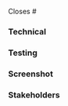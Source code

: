 <!-- What issue does this PR close? -->
Closes #

<!-- What does this PR achieve? [feature|hotfix|fix|refactor] -->

### Technical
<!-- What should be noted about the implementation? -->

### Testing
<!-- Steps for reviewer to reproduce/verify what this PR does/fixes. -->

### Screenshot
<!-- If this PR touches UI, please post evidence (screenshots) of it behaving correctly. -->

### Stakeholders
<!-- @ tag stakeholders of this bug -->

<!-- Uncomment the next line if GitHub Copilot suggested code for this PR -->
<!--Assisted by copilot-->
